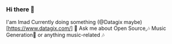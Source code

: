 ### Hi there 👋
I'am Imad Currently doing something (@Datagix maybe)[https://www.datagix.com/]
💬 Ask me about  Open Source,🎶️ Music Generation🤖️ or anything music-related 🎶️ 

<!--
**serinir/serinir** is a ✨ _special_ ✨ repository because its `README.md` (this file) appears on your GitHub profile.
